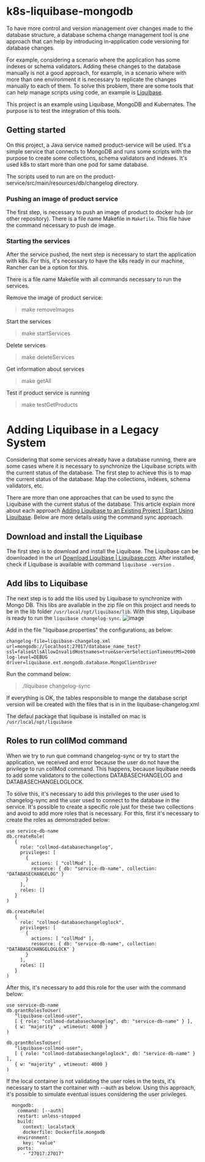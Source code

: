 # k8s-liquibase-mongodb
To have more control and version management over changes made to the database structure, a database schema change management tool is one approach that can help by introducing in-application code versioning for database changes.

For example, considering a scenario where the application has some indexes or schema validators. Adding these changes to the database manually is not a good approach, for example, in a scenario where with more than one environment it is necessary to replicate the changes manually to each of them. To solve this problem, there are some tools that can help manage scripts using code, an example is [Liquibase](https://www.liquibase.org/).

This project is an example using Liquibase, MongoDB and Kubernates. The purpose is to test the integration of this tools.

## Getting started
On this project, a Java service named product-service will be used. It's a simple service that connects to MongoDB and runs some scripts with the purpose to create some collections, schema validators and indexes. It's used k8s to start more than one pod for same database.

The scripts used to run are on the product-service/src/main/resources/db/changelog directory.

### Pushing an image of product service
The first step, is necessary to push an image of product to docker hub (or other repository). There is a file name Makefile in `Makefile`. This file have the command necessary to push de image.

### Starting the services
After the service pushed, the next step is necessary to start the application with k8s. For this, it's necessary to have the k8s ready in our machine, Rancher can be a option for this.

There is a file name Makefile with all commands necessary to run the services.

Remove the image of product service:
> make removeImages

Start the services
> make startServices

Delete services
> make deleteServices

Get information about services
> make getAll

Test if product service is running
> make testGetProducts

# Adding Liquibase in a Legacy System
Considering that some services already have a database running, there are some cases where it is necessary to synchronize the Liquibase scripts with the current status of the database. The first step to achieve this is to map the current status of the database. Map the collections, indexes, schema validators, etc.

There are more than one approaches that can be used to sync the Liquibase with the current status of the database. This article explain more about each approach [Adding Liquibase to an Existing Project | Start Using Liquibase](https://www.liquibase.com/blog/adding-liquibase-on-an-existing-project). Below are more details using the command sync approach.


## Download and install the Liquibase
The first step is to download and install the Liquibase. The Liquibase can be downloaded in the url [Download Liquibase | Liquibase.com](https://www.liquibase.org/DOWNLOAD). After installed, check if Liquibase is available with command `liquibase -version` .

## Add libs to Liquibase
The next step is to add the libs used by Liquibase to synchronize with Mongo DB. This libs are available in the zip file on this project and needs to be in the lib folder `/usr/local/opt/liquibase/lib`. With this step, Liquibase is ready to run the `liquibase changelog-sync`. 
![image](https://github.com/augustocolombelli/k8s-liquibase-mongodb/assets/20463205/da8c03b3-d05f-4635-89bf-eb09c91ea54a)



Add in the file "liquibase.properties" the configurations, as below:
```
changelog-file=liquibase-changelog.xml
url=mongodb://localhost:27017/database_name_test?ssl=false&tlsAllowInvalidHostnames=true&serverSelectionTimeoutMS=2000
log-level=DEBUG
driver=liquibase.ext.mongodb.database.MongoClientDriver
```
Run the command below:
> ./liquibase changelog-sync

If everything is OK, the tables responsible to mange the database script version will be created with the files that is in in the liquibase-changelog.xml

The defaul package that liquibase is installed on mac is `/usr/local/opt/liquibase`

## Roles to run collMod command
When we try to run que command changelog-sync or try to start the application, we received and error because the user do not have the privilege to run collMod command. This happens, because liquibase needs to add some validators to the collections DATABASECHANGELOG and DATABASECHANGELOGLOCK.

To solve this, it's necessary to add this privileges to the user used to changelog-sync and the user used to connect to the database in the service. It's possible to create a specific role just for these two collections and avoid to add more roles that is necessary. For this, first it's necessary to create the roles as demonstraded below:

```
use service-db-name
db.createRole(
   {
     role: "collmod-databasechangelog", 
     privileges: [
       {
         actions: [ "collMod" ],
         resource: { db: "service-db-name", collection: "DATABASECHANGELOG" }
       }
     ],
     roles: []
   }
)
```
```
db.createRole(
   {
     role: "collmod-databasechangeloglock", 
     privileges: [
       {
         actions: [ "collMod" ],
         resource: { db: "service-db-name", collection: "DATABASECHANGELOGLOCK" }
       }
     ],
     roles: []
   }
)
```
After this, it's necessary to add this role for the user with the command below:
```
use service-db-name
db.grantRolesToUser(
   "liquibase-collmod-user",
   [ { role: "collmod-databasechangelog", db: "service-db-name" } ],
   { w: "majority" , wtimeout: 4000 }
)
```
```
db.grantRolesToUser(
   "liquibase-collmod-user",
   [ { role: "collmod-databasechangeloglock", db: "service-db-name" } ],
   { w: "majority" , wtimeout: 4000 }
)
```
If the local container is not validating the user roles in the tests, it's necessary to start the container with --auth as below. Using this approach, it's possible to simulate eventual issues considering the user privileges.
```
  mongodb:
    command: [--auth]
    restart: unless-stopped
    build:
      context: localstack
      dockerfile: Dockerfile.mongodb
    environment:
      key: "value"
    ports:
      - "27017:27017"
```


